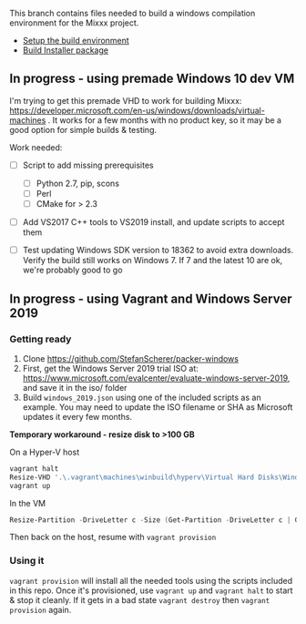 
This branch contains files needed to build a windows compilation environment for the Mixxx project.

* [Setup the build environment](http://www.mixxx.org/wiki/doku.php/compiling_on_windows)
* [Build Installer package](http://www.mixxx.org/wiki/doku.php/build_windows_installer)



## In progress - using premade Windows 10 dev VM

I'm trying to get this premade VHD to work for building Mixxx: https://developer.microsoft.com/en-us/windows/downloads/virtual-machines . It works for a few months with no product key, so it may be a good option for simple builds & testing.

Work needed:

- [ ] Script to add missing prerequisites
  - [ ] Python 2.7, pip, scons
  - [ ] Perl
  - [ ] CMake for > 2.3
- [ ] Add VS2017 C++ tools to VS2019 install, and update scripts to accept them
- [ ] Test updating Windows SDK version to 18362 to avoid extra downloads. Verify the build still works on Windows 7. If 7 and the latest 10 are ok, we're probably good to go


## In progress - using Vagrant and Windows Server 2019

### Getting ready

1. Clone https://github.com/StefanScherer/packer-windows
1. First, get the Windows Server 2019 trial ISO at: https://www.microsoft.com/evalcenter/evaluate-windows-server-2019, and save it in the iso/ folder
1. Build `windows_2019.json` using one of the included scripts as an example. You may need to update the ISO filename or SHA as Microsoft updates it every few months.

**Temporary workaround - resize disk to >100 GB**

On a Hyper-V host

```powershell
vagrant halt
Resize-VHD '.\.vagrant\machines\winbuild\hyperv\Virtual Hard Disks\WindowsServer2019.vhdx' -SizeBytes 120Gb
vagrant up
```

In the VM

```powershell
Resize-Partition -DriveLetter c -Size (Get-Partition -DriveLetter c | Get-PartitionSupportedSize).SizeMax
```

Then back on the host, resume with `vagrant provision`

### Using it

`vagrant provision` will install all the needed tools using the scripts included in this repo. Once it's provisioned, use `vagrant up` and `vagrant halt` to start & stop it cleanly. If it gets in a bad state `vagrant destroy` then `vagrant provision` again.